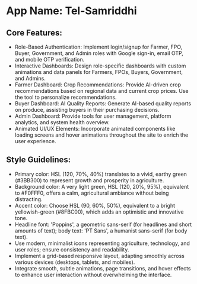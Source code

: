 # **App Name**: Tel-Samriddhi

## Core Features:

- Role-Based Authentication: Implement login/signup for Farmer, FPO, Buyer, Government, and Admin roles with Google sign-in, email OTP, and mobile OTP verification.
- Interactive Dashboards: Design role-specific dashboards with custom animations and data panels for Farmers, FPOs, Buyers, Government, and Admins.
- Farmer Dashboard: Crop Recommendations: Provide AI-driven crop recommendations based on regional data and current crop prices. Use the tool to personalize recommendations.
- Buyer Dashboard: AI Quality Reports: Generate AI-based quality reports on produce, assisting buyers in their purchasing decisions.
- Admin Dashboard: Provide tools for user management, platform analytics, and system health overview.
- Animated UI/UX Elements: Incorporate animated components like loading screens and hover animations throughout the site to enrich the user experience.

## Style Guidelines:

- Primary color: HSL (120, 70%, 40%) translates to a vivid, earthy green (#3BB300) to represent growth and prosperity in agriculture.
- Background color: A very light green, HSL (120, 20%, 95%), equivalent to #F0FFF0, offers a calm, agricultural ambiance without being distracting.
- Accent color: Choose HSL (90, 60%, 50%), equivalent to a bright yellowish-green (#8FBC00), which adds an optimistic and innovative tone.
- Headline font: 'Poppins', a geometric sans-serif (for headlines and short amounts of text); body text: 'PT Sans', a humanist sans-serif (for body text).
- Use modern, minimalist icons representing agriculture, technology, and user roles; ensure consistency and readability.
- Implement a grid-based responsive layout, adapting smoothly across various devices (desktops, tablets, and mobiles).
- Integrate smooth, subtle animations, page transitions, and hover effects to enhance user interaction without overwhelming the interface.